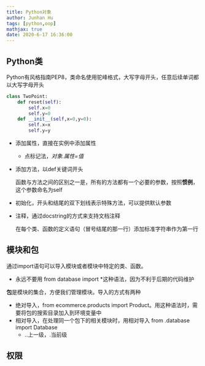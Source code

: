 ```yaml
---
title: Python对象
author: Junhan Hu
tags: [python,oop]
mathjax: true
date: 2020-6-17 16:36:00
---
```


## Python类

Python有风格指南PEP8，类命名使用驼峰格式，大写字母开头，任意后续单词都以大写字母开头

```python
class TwoPoint:
    def reset(self):
        self.x=0
        self.y=0
    def __init__(self,x=0,y=0):
        self.x=x
        self.y=y
```



* 添加属性，直接在实例中添加属性

  * 点标记法，*对象.属性=值*

* 添加方法，以def关键词开头

  函数与方法之间的区别之一是，所有的方法都有一个必要的参数，按照**惯例**，这个参数命名为self

* 初始化，开头和结尾的双下划线表示特殊方法，可以提供默认参数

* 注释，通过docstring的方式来支持文档注释

  在每个类、函数的定义语句（冒号结尾的那一行）添加标准字符串作为第一行

## 模块和包

通过import语句可以导入模块或者模块中特定的类、函数。

* 永远不要用 from database import *这种语法，因为不利于后期的代码维护

**包**是模块的集合，方便我们管理模块。导入的方式有两种

* 绝对导入，from ecommerce.products import Product。用这种语法时，需要将包的搜索目录加入到环境变量中
* 相对导入，在处理同一个包下的相关模块时，用相对导入 from .database import Database
  * ..上一级，.当前级

## 权限